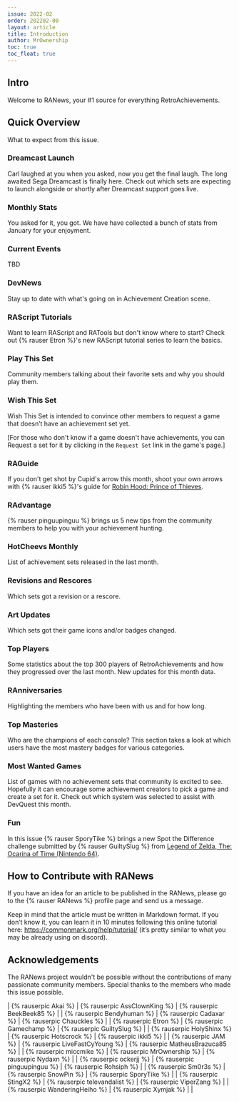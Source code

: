 ```yaml
---
issue: 2022-02
order: 202202-00
layout: article
title: Introduction
author: MrOwnership
toc: true
toc_float: true
---
```


## Intro
Welcome to RANews, your #1 source for everything RetroAchievements.


## Quick Overview
What to expect from this issue.


### Dreamcast Launch
Carl laughed at you when you asked, now you get the final laugh. The long awaited Sega Dreamcast is finally here. Check out which sets are expecting to launch alongside or shortly after Dreamcast support goes live.


### Monthly Stats
You asked for it, you got. We have have collected a bunch of stats from January for your enjoyment.


### Current Events
TBD


### DevNews
Stay up to date with what's going on in Achievement Creation scene.


### RAScript Tutorials
Want to learn RAScript and RATools but don't know where to start? Check out {% rauser Etron %}'s new RAScript tutorial series to learn the basics.


### Play This Set
Community members talking about their favorite sets and why you should play them.


### Wish This Set
Wish This Set is intended to convince other members to request a game that doesn’t have an achievement set yet.

[For those who don't know if a game doesn't have achievements, you can Request a set for it by clicking in the `Request Set` link in the game's page.]


### RAGuide
If you don't get shot by Cupid's arrow this month, shoot your own arrows with {% rauser ikki5 %}'s guide for [Robin Hood: Prince of Thieves](https://retroachievements.org/game/1913).


### RAdvantage
{% rauser pinguupinguu %} brings us 5 new tips from the community members to help you with your achievement hunting.


### HotCheevs Monthly
List of achievement sets released in the last month.


### Revisions and Rescores
Which sets got a revision or a rescore.


### Art Updates
Which sets got their game icons and/or badges changed.


### Top Players
Some statistics about the top 300 players of RetroAchievements and how they progressed over the last month. New updates for this month data.


### RAnniversaries
Highlighting the members who have been with us and for how long.


### Top Masteries
Who are the champions of each console? This section takes a look at which users have the most mastery badges for various categories.


### Most Wanted Games
List of games with no achievement sets that community is excited to see. Hopefully it can encourage some achievement creators to pick a game and create a set for it. Check out which system was selected to assist with DevQuest this month.


### Fun
In this issue {% rauser SporyTike %} brings a new Spot the Difference challenge submitted by {% rauser GuiltySlug %} from [Legend of Zelda, The: Ocarina of Time (Nintendo 64)](https://retroachievements.org/game/10113).


## How to Contribute with RANews
If you have an idea for an article to be published in the RANews, please go to the {% rauser RANews %} profile page and send us a message.

Keep in mind that the article must be written in Markdown format. If you don’t know it, you can learn it in 10 minutes following this online tutorial here: <https://commonmark.org/help/tutorial/> (it’s pretty similar to what you may be already using on discord).


## Acknowledgements
The RANews project wouldn't be possible without the contributions of many passionate community members. Special thanks to the members who made this issue possible.

| {% rauserpic Akai %}           | {% rauserpic AssClownKing %}    | {% rauserpic BeekBeek85 %}       |
| {% rauserpic Bendyhuman %}     | {% rauserpic Cadaxar %}         | {% rauserpic Chauckles %}        |
| {% rauserpic Etron %}          | {% rauserpic Gamechamp %}       | {% rauserpic GuiltySlug %}       |
| {% rauserpic HolyShinx %}      | {% rauserpic Hotscrock %}       | {% rauserpic ikki5 %}            |
| {% rauserpic JAM %}            | {% rauserpic LiveFastCyYoung %} | {% rauserpic MatheusBrazuca85 %} |
| {% rauserpic miccmike %}       | {% rauserpic MrOwnership %}     | {% rauserpic Nydaxn %}           |
| {% rauserpic ockerjj %}        | {% rauserpic pinguupinguu %}    | {% rauserpic Rohsiph %}          |
| {% rauserpic Sm0r3s %}         | {% rauserpic SnowPin %}         | {% rauserpic SporyTike %}        |
| {% rauserpic StingX2 %}        | {% rauserpic televandalist %}   | {% rauserpic ViperZang %}        |
| {% rauserpic WanderingHeiho %} | {% rauserpic Xymjak %}          |                                  |